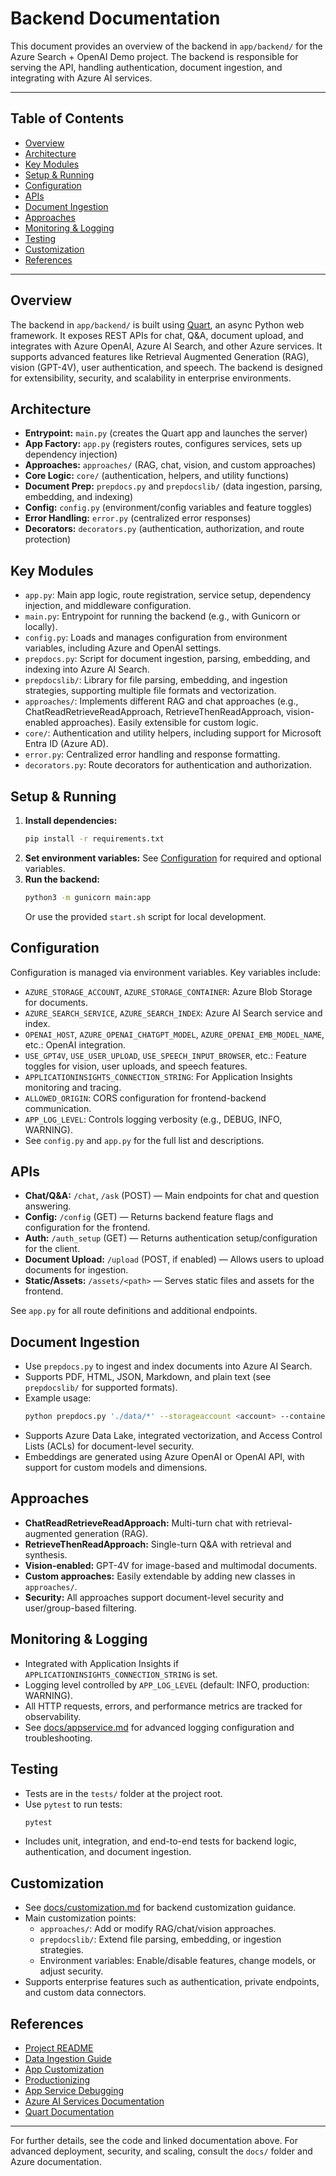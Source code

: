 # Backend Documentation

This document provides an overview of the backend in `app/backend/` for the Azure Search + OpenAI Demo project. The backend is responsible for serving the API, handling authentication, document ingestion, and integrating with Azure AI services.

---

## Table of Contents
- [Overview](#overview)
- [Architecture](#architecture)
- [Key Modules](#key-modules)
- [Setup & Running](#setup--running)
- [Configuration](#configuration)
- [APIs](#apis)
- [Document Ingestion](#document-ingestion)
- [Approaches](#approaches)
- [Monitoring & Logging](#monitoring--logging)
- [Testing](#testing)
- [Customization](#customization)
- [References](#references)

---

## Overview
The backend in `app/backend/` is built using [Quart](https://quart.palletsprojects.com/), an async Python web framework. It exposes REST APIs for chat, Q&A, document upload, and integrates with Azure OpenAI, Azure AI Search, and other Azure services. It supports advanced features like Retrieval Augmented Generation (RAG), vision (GPT-4V), user authentication, and speech. The backend is designed for extensibility, security, and scalability in enterprise environments.

## Architecture
- **Entrypoint:** `main.py` (creates the Quart app and launches the server)
- **App Factory:** `app.py` (registers routes, configures services, sets up dependency injection)
- **Approaches:** `approaches/` (RAG, chat, vision, and custom approaches)
- **Core Logic:** `core/` (authentication, helpers, and utility functions)
- **Document Prep:** `prepdocs.py` and `prepdocslib/` (data ingestion, parsing, embedding, and indexing)
- **Config:** `config.py` (environment/config variables and feature toggles)
- **Error Handling:** `error.py` (centralized error responses)
- **Decorators:** `decorators.py` (authentication, authorization, and route protection)

## Key Modules
- `app.py`: Main app logic, route registration, service setup, dependency injection, and middleware configuration.
- `main.py`: Entrypoint for running the backend (e.g., with Gunicorn or locally).
- `config.py`: Loads and manages configuration from environment variables, including Azure and OpenAI settings.
- `prepdocs.py`: Script for document ingestion, parsing, embedding, and indexing into Azure AI Search.
- `prepdocslib/`: Library for file parsing, embedding, and ingestion strategies, supporting multiple file formats and vectorization.
- `approaches/`: Implements different RAG and chat approaches (e.g., ChatReadRetrieveReadApproach, RetrieveThenReadApproach, vision-enabled approaches). Easily extensible for custom logic.
- `core/`: Authentication and utility helpers, including support for Microsoft Entra ID (Azure AD).
- `error.py`: Centralized error handling and response formatting.
- `decorators.py`: Route decorators for authentication and authorization.

## Setup & Running
1. **Install dependencies:**
   ```sh
   pip install -r requirements.txt
   ```
2. **Set environment variables:** See [Configuration](#configuration) for required and optional variables.
3. **Run the backend:**
   ```sh
   python3 -m gunicorn main:app
   ```
   Or use the provided `start.sh` script for local development.

## Configuration
Configuration is managed via environment variables. Key variables include:
- `AZURE_STORAGE_ACCOUNT`, `AZURE_STORAGE_CONTAINER`: Azure Blob Storage for documents.
- `AZURE_SEARCH_SERVICE`, `AZURE_SEARCH_INDEX`: Azure AI Search service and index.
- `OPENAI_HOST`, `AZURE_OPENAI_CHATGPT_MODEL`, `AZURE_OPENAI_EMB_MODEL_NAME`, etc.: OpenAI integration.
- `USE_GPT4V`, `USE_USER_UPLOAD`, `USE_SPEECH_INPUT_BROWSER`, etc.: Feature toggles for vision, user uploads, and speech features.
- `APPLICATIONINSIGHTS_CONNECTION_STRING`: For Application Insights monitoring and tracing.
- `ALLOWED_ORIGIN`: CORS configuration for frontend-backend communication.
- `APP_LOG_LEVEL`: Controls logging verbosity (e.g., DEBUG, INFO, WARNING).
- See `config.py` and `app.py` for the full list and descriptions.

## APIs
- **Chat/Q&A:** `/chat`, `/ask` (POST) — Main endpoints for chat and question answering.
- **Config:** `/config` (GET) — Returns backend feature flags and configuration for the frontend.
- **Auth:** `/auth_setup` (GET) — Returns authentication setup/configuration for the client.
- **Document Upload:** `/upload` (POST, if enabled) — Allows users to upload documents for ingestion.
- **Static/Assets:** `/assets/<path>` — Serves static files and assets for the frontend.

See `app.py` for all route definitions and additional endpoints.

## Document Ingestion
- Use `prepdocs.py` to ingest and index documents into Azure AI Search.
- Supports PDF, HTML, JSON, Markdown, and plain text (see `prepdocslib/` for supported formats).
- Example usage:
  ```sh
  python prepdocs.py './data/*' --storageaccount <account> --container <container> --searchservice <service> --index <index>
  ```
- Supports Azure Data Lake, integrated vectorization, and Access Control Lists (ACLs) for document-level security.
- Embeddings are generated using Azure OpenAI or OpenAI API, with support for custom models and dimensions.

## Approaches
- **ChatReadRetrieveReadApproach:** Multi-turn chat with retrieval-augmented generation (RAG).
- **RetrieveThenReadApproach:** Single-turn Q&A with retrieval and synthesis.
- **Vision-enabled:** GPT-4V for image-based and multimodal documents.
- **Custom approaches:** Easily extendable by adding new classes in `approaches/`.
- **Security:** All approaches support document-level security and user/group-based filtering.

## Monitoring & Logging
- Integrated with Application Insights if `APPLICATIONINSIGHTS_CONNECTION_STRING` is set.
- Logging level controlled by `APP_LOG_LEVEL` (default: INFO, production: WARNING).
- All HTTP requests, errors, and performance metrics are tracked for observability.
- See [docs/appservice.md](../../docs/appservice.md#configuring-log-levels) for advanced logging configuration and troubleshooting.

## Testing
- Tests are in the `tests/` folder at the project root.
- Use `pytest` to run tests:
  ```sh
  pytest
  ```
- Includes unit, integration, and end-to-end tests for backend logic, authentication, and document ingestion.

## Customization
- See [docs/customization.md](../../docs/customization.md) for backend customization guidance.
- Main customization points:
  - `approaches/`: Add or modify RAG/chat/vision approaches.
  - `prepdocslib/`: Extend file parsing, embedding, or ingestion strategies.
  - Environment variables: Enable/disable features, change models, or adjust security.
- Supports enterprise features such as authentication, private endpoints, and custom data connectors.

## References
- [Project README](../../README.md)
- [Data Ingestion Guide](../../docs/data_ingestion.md)
- [App Customization](../../docs/customization.md)
- [Productionizing](../../docs/productionizing.md)
- [App Service Debugging](../../docs/appservice.md)
- [Azure AI Services Documentation](https://learn.microsoft.com/azure/cognitive-services/openai/)
- [Quart Documentation](https://quart.palletsprojects.com/)

---

For further details, see the code and linked documentation above. For advanced deployment, security, and scaling, consult the `docs/` folder and Azure documentation.
